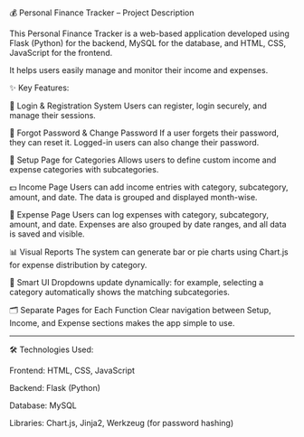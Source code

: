 💰 Personal Finance Tracker – Project Description

This Personal Finance Tracker is a web-based application developed using Flask (Python) for the backend, MySQL for the database, and HTML, CSS, JavaScript for the frontend.

It helps users easily manage and monitor their income and expenses.

✨ Key Features:

🔐 Login & Registration System
Users can register, login securely, and manage their sessions.

🔑 Forgot Password & Change Password
If a user forgets their password, they can reset it. Logged-in users can also change their password.

🧾 Setup Page for Categories
Allows users to define custom income and expense categories with subcategories.

💵 Income Page
Users can add income entries with category, subcategory, amount, and date. The data is grouped and displayed month-wise.

💸 Expense Page
Users can log expenses with category, subcategory, amount, and date. Expenses are also grouped by date ranges, and all data is saved and visible.

📊 Visual Reports
The system can generate bar or pie charts using Chart.js for expense distribution by category.

🧠 Smart UI
Dropdowns update dynamically: for example, selecting a category automatically shows the matching subcategories.

🗂️ Separate Pages for Each Function
Clear navigation between Setup, Income, and Expense sections makes the app simple to use.



---

🛠️ Technologies Used:

Frontend: HTML, CSS, JavaScript

Backend: Flask (Python)

Database: MySQL

Libraries: Chart.js, Jinja2, Werkzeug (for password hashing)

